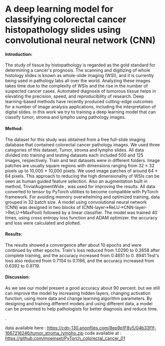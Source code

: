 # A deep learning model for classifying colorectal cancer histopathology slides using convolutional neural network (CNN) 

#### Introduction: 
The study of tissue by histopathology is regarded as the gold standard for determining a cancer's prognosis. The scanning and digitizing of whole histology slides is known as whole-slide imaging (WSI), and it is currently being used in pathology labs all over the world. Analyzing these images takes time due to the complexity of WSIs and the rise in the number of suspected cancer cases. Automated diagnosis of tumorous tissue helps in elevating the precision, speed, and reproducibility of research. Deep learning-based methods have recently produced cutting-edge outcomes for a number of image analysis applications, including the interpretation of digital slides. in this work we try to training a deep learning model that can classify tumor, stroma and lympho using pathology images.
#### Method: 
The dataset for this study was obtained from a free full-slide imaging database that contained colorectal cancer pathology images. We used three categories of this dataset, Tumor, stroma and lympho slides. All data divided into training and testing datasets each included 500 and 125 images, respectively. Train and test datasets were in different folders. Image patches are usually square regions with dimensions ranging from 32 × 32 pixels up to 10,000 × 10,000 pixels. We used image patches of around 64 × 64 pixels. This approach to reducing the high dimensionality of WSIs can be seen as human guided feature selection. Also an augmentation built in method, TrivialAugmentWide , was used for improving the results. All data converted to tensor by PyTorch utilities to become compatible with PyTorch framework. For avoiding memory overwhelming and optimized training, data grouped in 32 batch size. A model using convolutional neural network (CNN) was designed in two blocks of (CNN-layer->ReLU->CNN-layer->ReLU->MaxPool) followed by a linear classifier. The model was trained 40 times, using cross entropy loss function and ADAM optimizer. the accuracy and loss were calculated and plotted. 
#### Results:
The results showed a convergence after about 10 epochs and were continued by other epochs. Train's loss reduced from 1.0290 to 0.2658 after complete training, and the accuracy increased from 0.4651 to 0. 8941.Test's loss also reduced from 0.7104 to 0.1166, and the accuracy increased from 0.6392 to 0.9719.
#### Discussion:
As we see our model present a good accuracy about 90 percent. but we still can improve the model by increasing hidden layers, changing activation function, using more data and change learning algorithm parameters. By designing and training different models and using different data, a model can be presented to help pathologists for better diagnosis and reduce time.

.


data available here : https://cdn-130.anonfiles.com/8ep9p1F8y5/04b33f1f-1667216246/tumor_stroma_lympho.zip
code available at : https://github.com/moeinset/PyTorch_colorectal_cancer_01
